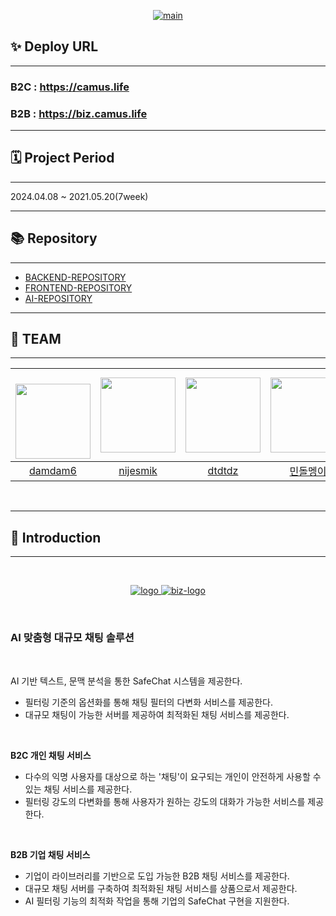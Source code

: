

<p align="center">
  <a href="https://camus.life/">
    <img src="https://github.com/Camus-chat/.github/blob/main/profile/asset/main.PNG" alt="main">
  </a>
</p>


## ✨ Deploy URL
******
### B2C : https://camus.life
### B2B : https://biz.camus.life

---

## 🗓 Project Period
*****
2024.04.08 ~ 2021.05.20(7week)

-----

## 📚 Repository
******
- [BACKEND-REPOSITORY](https://github.com/Camus-chat/backend.git)
- [FRONTEND-REPOSITORY](https://github.com/Camus-chat/frontend.git)
- [AI-REPOSITORY](https://github.com/Camus-chat/ai-model.git)
  <br>
---

## 💫 TEAM
******
| <a href="https://github.com/damdam6"><br/><img src="https://github.com/damdam6.png" width="120"/></a> | <a href="https://github.com/nijesmik"><img src="https://github.com/nijesmik.png" width="120"/></a> | <a href="https://github.com/dtdtdz"><img src="https://github.com/dtdtdz.png" width="120"/></a> | <a href="https://github.com/dolmeengii"><img src="https://github.com/dolmeengii.png" width="120"/></a> | <a href="https://github.com/SiyeonYoo"><img src="https://github.com/SiyeonYoo.png" width="120"/></a> | <a href="https://github.com/gabalja"><img src="https://github.com/gabalja.png" width="120"/></a> |
|:-----------------------------------------------------------------------------------------------------:|:----------------------------------------------------------------------------------------------------:|:--------------------------------------------------------------------------------------------------:|:----------------------------------------------------------------------------------------------------:|:------------------------------------------------------------------------------------------------:|:------------------------------------------------------------------------------------------------:|
|                                 [damdam6](https://github.com/damdam6)                                 |                                 [nijesmik](https://github.com/nijesmik)                                  |                                 [dtdtdz](https://github.com/dtdtdz)                                 |                                 [민돌멩이](https://github.com/dolmeengii)                                  |                                [SiyeonYoo](https://github.com/SiyeonYoo)                                 |                                [gabalja](https://github.com/gabalja)                                 |

<br>

---

## 🔎 Introduction
*****
<br>


<p align="center">
  <a href="https://camus.life/">
    <img src="https://github.com/Camus-chat/.github/blob/main/profile/asset/logo.PNG" alt="logo">
    <img src="https://github.com/Camus-chat/.github/blob/main/profile/asset/logobiz.png" alt="biz-logo">
  </a>
</p>

<br>

### AI 맞춤형 대규모 채팅 솔루션
<br>

AI 기반 텍스트, 문맥 분석을 통한 SafeChat 시스템을 제공한다.<br>
- 필터링 기준의 옵션화를 통해 채팅 필터의 다변화 서비스를 제공한다.<br>
- 대규모 채팅이 가능한 서버를 제공하여 최적화된 채팅 서비스를 제공한다.<br>
  
<br>

**B2C 개인 채팅 서비스**
- 다수의 익명 사용자를 대상으로 하는 '채팅'이 요구되는 개인이 안전하게 사용할 수 있는 채팅 서비스를 제공한다.
- 필터링 강도의 다변화를 통해 사용자가 원하는 강도의 대화가 가능한 서비스를 제공한다.
<br>

**B2B 기업 채팅 서비스**
- 기업이 라이브러리를 기반으로 도입 가능한 B2B 채팅 서비스를 제공한다.
- 대규모 채팅 서버를 구축하여 최적화된 채팅 서비스를 상품으로서 제공한다.
- AI 필터링 기능의 최적화 작업을 통해 기업의 SafeChat 구현을 지원한다.

<br>

